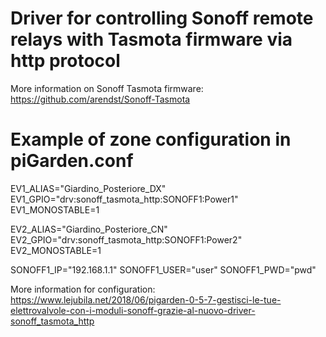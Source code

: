 # Driver for controlling Sonoff remote relays with Tasmota firmware via http protocol

More information on Sonoff Tasmota firmware: https://github.com/arendst/Sonoff-Tasmota


# Example of zone configuration in piGarden.conf

EV1_ALIAS="Giardino_Posteriore_DX"
EV1_GPIO="drv:sonoff_tasmota_http:SONOFF1:Power1"
EV1_MONOSTABLE=1

EV2_ALIAS="Giardino_Posteriore_CN"
EV2_GPIO="drv:sonoff_tasmota_http:SONOFF1:Power2"
EV2_MONOSTABLE=1

SONOFF1_IP="192.168.1.1"
SONOFF1_USER="user"
SONOFF1_PWD="pwd"

More information for configuration: https://www.lejubila.net/2018/06/pigarden-0-5-7-gestisci-le-tue-elettrovalvole-con-i-moduli-sonoff-grazie-al-nuovo-driver-sonoff_tasmota_http

